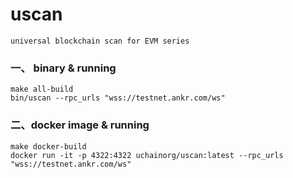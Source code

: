 # uscan
`universal blockchain scan for EVM series`


### 一、 binary & running
```
make all-build
bin/uscan --rpc_urls "wss://testnet.ankr.com/ws" 
```

### 二、docker image & running
```
make docker-build
docker run -it -p 4322:4322 uchainorg/uscan:latest --rpc_urls "wss://testnet.ankr.com/ws" 
```



